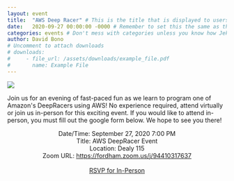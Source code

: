 ```yaml
---
layout: event
title:  "AWS Deep Racer" # This is the title that is displayed to users
date:   2020-09-27 00:00:00 -0000 # Remember to set this the same as the filename to avoid confusion
categories: events # Don't mess with categories unless you know how Jekyll works
author: David Bono
# Uncomment to attach downloads
# downloads:
#     - file_url: /assets/downloads/example_file.pdf
#       name: Example File
---
```

![](https://d1.awsstatic.com/deepracer/Silverstone/ImgHead_Silverstone_TEST_Car_3.204d9c00ff64cbeae8a5956e75e183c798dcfa81.png)

Join us for an evening of fast-paced fun as we learn to program one of Amazon's DeepRacers using AWS! No experience required, attend virtually or join us in-person for this exciting event. If you would like to attend in-person, you must fill out the google form below. We hope to see you there!

<p style="text-align: center;">
Date/Time: September 27, 2020 7:00 PM<br>
Title: AWS DeepRacer Event<br>
Location: Dealy 115<br>
Zoom URL: <a href="https://fordham.zoom.us/j/94410317637">https://fordham.zoom.us/j/94410317637</a><br>
<br>
<a href="https://fordhamcss.us9.list-manage.com/track/click?u=cf1fafbda315812617288f238&id=6badb4503b&e=da6546c9a7">RSVP for In-Person</a><br>
</p>
